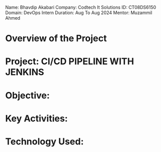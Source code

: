 Name: Bhavdip Akabari
Company: Codtech It Solutions
ID: CT08DS6150
Domain: DevOps Intern
Duration: Aug To Aug 2024
Mentor: Muzammil Ahmed

# Overview of the Project

# Project: CI/CD PIPELINE WITH JENKINS

# Objective: 

# Key Activities: 

# Technology Used: 
